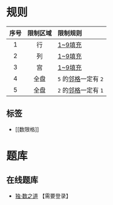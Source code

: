 # 规则
| 序号  | 限制区域 | 限制规则             |
|:---:|:----:|:-----------------|
|  1  |  行   | [1~9填充]          |
|  2  |  列   | [1~9填充]          |
|  3  |  宫   | [1~9填充]          |
|  4  |  全盘  | `5` 的[邻格]一定有 `2` |
|  5  |  全盘  | `2` 的[邻格]一定有 `1` |

## 标签

- [[数限格]]

# 题库

## 在线题库
- [独·数之道](http://www.sudokufans.org.cn/main.index.php?type=521) 【需要登录】

[1~9填充]: ../../../rules.md#1to9填充
[邻格]: ../../../rules.md#邻格